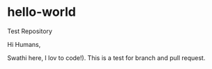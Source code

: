 # hello-world
Test Repository

Hi Humans,

Swathi here, I lov to code!).
This is a test for branch and pull request.
